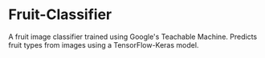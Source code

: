# Fruit-Classifier
A fruit image classifier trained using Google's Teachable Machine. Predicts fruit types from images using a TensorFlow-Keras model.
